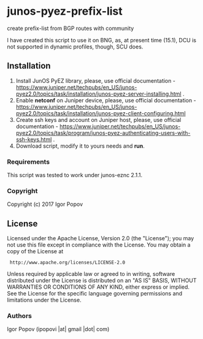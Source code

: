 # junos-pyez-prefix-list
create prefix-list from BGP routes with community

I have created this script to use it on BNG, as, at present time (15.1), DCU is not supported in dynamic profiles, though, SCU does.

Installation
------------
1. Install JunOS PyEZ library, please, use official documentation - https://www.juniper.net/techpubs/en_US/junos-pyez2.0/topics/task/installation/junos-pyez-server-installing.html .
2. Enable **netconf** on Juniper device, please, use official documentation - https://www.juniper.net/techpubs/en_US/junos-pyez2.0/topics/task/installation/junos-pyez-client-configuring.html
3. Create ssh keys and account on Juniper host, please, use official documentation - https://www.juniper.net/techpubs/en_US/junos-pyez2.0/topics/task/program/junos-pyez-authenticating-users-with-ssh-keys.html .
4. Download script, modify it to yours needs and **run**.

### Requirements

This script was tested to work under junos-eznc 2.1.1.

### Copyright

  Copyright (c) 2017 Igor Popov

License
-------
   Licensed under the Apache License, Version 2.0 (the "License");
   you may not use this file except in compliance with the License.
   You may obtain a copy of the License at

     http://www.apache.org/licenses/LICENSE-2.0

   Unless required by applicable law or agreed to in writing, software
   distributed under the License is distributed on an "AS IS" BASIS,
   WITHOUT WARRANTIES OR CONDITIONS OF ANY KIND, either express or implied.
   See the License for the specific language governing permissions and
   limitations under the License.

### Authors

  Igor Popov
  (ipopovi |at| gmail |dot| com)
